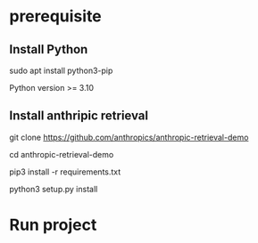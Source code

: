 # prerequisite

## Install Python
sudo apt install python3-pip

Python version >= 3.10

## Install anthripic retrieval
git clone https://github.com/anthropics/anthropic-retrieval-demo

cd anthropic-retrieval-demo

pip3 install -r requirements.txt

python3 setup.py install

# Run project